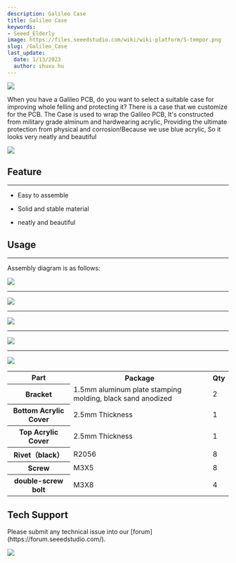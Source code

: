 ```yaml
---
description: Galileo Case 
title: Galileo Case
keywords:
- Seeed_Elderly
image: https://files.seeedstudio.com/wiki/wiki-platform/S-tempor.png
slug: /Galileo_Case
last_update:
  date: 1/13/2023
  author: shuxu hu
---
```


![](https://files.seeedstudio.com/wiki/Galileo_Case/img/Galileo_Case07.jpg)

When you have a Galileo PCB, do you want to select a suitable case  for improving whole felling and protecting it?  There is a case that we customize for the PCB.
The Case is used to wrap the Galileo PCB, It's constructed from military grade alminum and hardwearing acrylic, Providing the ultimate protection from physical and corrosion!Because we use blue acrylic, So it looks very neatly and beautiful

[![](https://files.seeedstudio.com/wiki/Seeed-WiKi/docs/images/300px-Get_One_Now_Banner-ragular.png)](https://www.seeedstudio.com/Galileo-Case-p-1826.html)

##  Feature
---
*   Easy to assemble

*   Solid and stable material

*   neatly and beautiful

##  Usage
---
Assembly diagram is as follows:

![](https://files.seeedstudio.com/wiki/Galileo_Case/img/Galileo_Case_02-1.jpg)

* * *

![](https://files.seeedstudio.com/wiki/Galileo_Case/img/Galileo_Case_03.jpg)

* * *

![](https://files.seeedstudio.com/wiki/Galileo_Case/img/Galileo_Case_04.jpg)

* * *

![](https://files.seeedstudio.com/wiki/Galileo_Case/img/Galileo_Case_05.jpg)

* * *

![](https://files.seeedstudio.com/wiki/Galileo_Case/img/Galileo_Case_06.jpg)

<table  cellspacing="0" width="80%">
<tr>
<th scope="col"> Part
</th>
<th scope="col"> Package
</th>
<th scope="col"> Qty
</th></tr>
<tr>
<th scope="row"> Bracket
</th>
<td> 1.5mm aluminum plate stamping molding, black sand anodized
</td>
<td> 2
</td></tr>
<tr>
<th scope="row"> Bottom Acrylic Cover
</th>
<td> 2.5mm Thickness
</td>
<td> 1
</td></tr>
<tr>
<th scope="row">Top Acrylic Cover
</th>
<td> 2.5mm Thickness
</td>
<td> 1
</td></tr>
<tr>
<th scope="row">Rivet（black）
</th>
<td> R2056
</td>
<td> 8
</td></tr>
<tr>
<th scope="row"> Screw
</th>
<td> M3X5
</td>
<td> 8
</td></tr>
<tr>
<th scope="row"> double-screw bolt
</th>
<td> M3X8
</td>
<td> 4
</td></tr></table>

## Tech Support
<div>
  Please submit any technical issue into our [forum](https://forum.seeedstudio.com/). <br /><p style={{textAlign: 'center'}}><a href="https://www.seeedstudio.com/act-4.html?utm_source=wiki&utm_medium=wikibanner&utm_campaign=newproducts" target="_blank"><img src="https://files.seeedstudio.com/wiki/Wiki_Banner/new_product.jpg" /></a></p>
</div>
